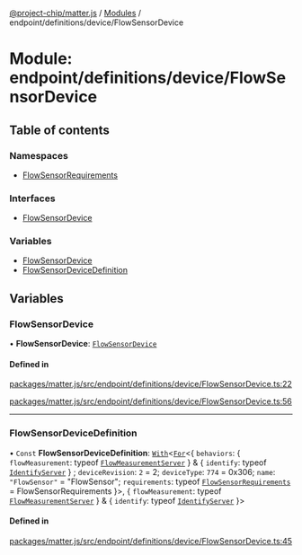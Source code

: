 [@project-chip/matter.js](../README.md) / [Modules](../modules.md) / endpoint/definitions/device/FlowSensorDevice

# Module: endpoint/definitions/device/FlowSensorDevice

## Table of contents

### Namespaces

- [FlowSensorRequirements](endpoint_definitions_device_FlowSensorDevice.FlowSensorRequirements.md)

### Interfaces

- [FlowSensorDevice](../interfaces/endpoint_definitions_device_FlowSensorDevice.FlowSensorDevice.md)

### Variables

- [FlowSensorDevice](endpoint_definitions_device_FlowSensorDevice.md#flowsensordevice)
- [FlowSensorDeviceDefinition](endpoint_definitions_device_FlowSensorDevice.md#flowsensordevicedefinition)

## Variables

### FlowSensorDevice

• **FlowSensorDevice**: [`FlowSensorDevice`](../interfaces/endpoint_definitions_device_FlowSensorDevice.FlowSensorDevice.md)

#### Defined in

[packages/matter.js/src/endpoint/definitions/device/FlowSensorDevice.ts:22](https://github.com/project-chip/matter.js/blob/5f71eedebdb9fa54338bde320c311bb359b7455d/packages/matter.js/src/endpoint/definitions/device/FlowSensorDevice.ts#L22)

[packages/matter.js/src/endpoint/definitions/device/FlowSensorDevice.ts:56](https://github.com/project-chip/matter.js/blob/5f71eedebdb9fa54338bde320c311bb359b7455d/packages/matter.js/src/endpoint/definitions/device/FlowSensorDevice.ts#L56)

___

### FlowSensorDeviceDefinition

• `Const` **FlowSensorDeviceDefinition**: [`With`](node_export._internal_.md#with)\<[`For`](behavior_cluster_export._internal_.EndpointType.md#for)\<\{ `behaviors`: \{ `flowMeasurement`: typeof [`FlowMeasurementServer`](../classes/behavior_definitions_flow_measurement_export.FlowMeasurementServer.md)  } & \{ `identify`: typeof [`IdentifyServer`](behavior_definitions_identify_export.IdentifyServer.md)  } ; `deviceRevision`: ``2`` = 2; `deviceType`: ``774`` = 0x306; `name`: ``"FlowSensor"`` = "FlowSensor"; `requirements`: typeof [`FlowSensorRequirements`](endpoint_definitions_device_FlowSensorDevice.FlowSensorRequirements.md) = FlowSensorRequirements }\>, \{ `flowMeasurement`: typeof [`FlowMeasurementServer`](../classes/behavior_definitions_flow_measurement_export.FlowMeasurementServer.md)  } & \{ `identify`: typeof [`IdentifyServer`](behavior_definitions_identify_export.IdentifyServer.md)  }\>

#### Defined in

[packages/matter.js/src/endpoint/definitions/device/FlowSensorDevice.ts:45](https://github.com/project-chip/matter.js/blob/5f71eedebdb9fa54338bde320c311bb359b7455d/packages/matter.js/src/endpoint/definitions/device/FlowSensorDevice.ts#L45)

